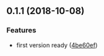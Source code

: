 <a name="0.1.1"></a>
## 0.1.1 (2018-10-08)


### Features

* first version ready ([4be60ef](https://github.com/MST-EUI/eui-code/commit/4be60ef))



